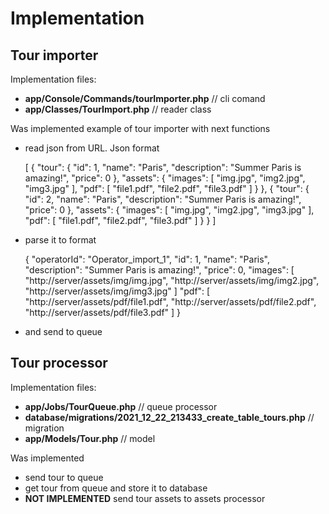# Implementation
## Tour importer
Implementation files: 
* **app/Console/Commands/tourImporter.php** // cli comand
* **app/Classes/TourImport.php** // reader class

Was implemented example of tour importer with next functions
- read json from URL. Json format


    [
        {
            "tour": {
                "id": 1,
                "name": "Paris",
                "description": "Summer Paris is amazing!",
                "price": 0
            },
            "assets": {
                "images": [
                    "img.jpg",
                    "img2.jpg",
                    "img3.jpg"
                ],
                "pdf": [
                    "file1.pdf",
                    "file2.pdf",
                    "file3.pdf"
                ]
            }
        },
        {
            "tour": {
                "id": 2,
                "name": "Paris",
                "description": "Summer Paris is amazing!",
                "price": 0
            },
            "assets": {
                "images": [
                    "img.jpg",
                    "img2.jpg",
                    "img3.jpg"
                ],
                "pdf": [
                    "file1.pdf",
                    "file2.pdf",
                    "file3.pdf"
                ]
            }
        }
    ]

- parse it to format

    
    {
        "operatorId": "Operator_import_1",
        "id": 1,
        "name": "Paris",
        "description": "Summer Paris is amazing!",
        "price": 0,
        "images": [
            "http://server/assets/img/img.jpg",
            "http://server/assets/img/img2.jpg",
            "http://server/assets/img/img3.jpg"
        ]
        "pdf": [
            "http://server/assets/pdf/file1.pdf",
            "http://server/assets/pdf/file2.pdf",
            "http://server/assets/pdf/file3.pdf"
        ]
    }

- and send to queue

## Tour processor
Implementation files:
* **app/Jobs/TourQueue.php** // queue processor
* **database/migrations/2021_12_22_213433_create_table_tours.php** // migration
* **app/Models/Tour.php** // model

Was implemented 
- send tour to queue
- get tour from queue and store it to database
- **NOT IMPLEMENTED** send tour assets to assets processor
